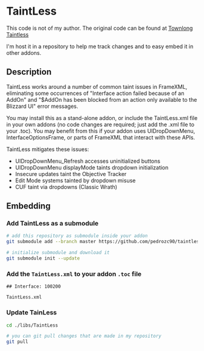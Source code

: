 # TaintLess

This code is not of my author. The original code can be found at [Townlong Taintless](https://www.townlong-yak.com/addons/taintless)

I'm host it in a repository to help me track changes and to easy embed it in other addons.

## Description

TaintLess works around a number of common taint issues in FrameXML, eliminating some occurrences of "Interface action failed because of an AddOn" and "$AddOn has been blocked from an action only available to the Blizzard UI" error messages.

You may install this as a stand-alone addon, or include the TaintLess.xml file in your own addons (no code changes are required; just add the .xml file to your .toc). You may benefit from this if your addon uses UIDropDownMenu, InterfaceOptionsFrame, or parts of FrameXML that interact with these APIs.

TaintLess mitigates these issues:

- UIDropDownMenu_Refresh accesses uninitialized buttons
- UIDropDownMenu displayMode taints dropdown initialization
- Insecure updates taint the Objective Tracker
- Edit Mode systems tainted by dropdown misuse
- CUF taint via dropdowns (Classic Wrath)

## Embedding

### Add TaintLess as a submodule

```bash
# add this repository as submodule inside your addon
git submodule add --branch master https://github.com/pedrozc90/taintless ./libs/Taintless

# initialize submodule and download it
git submodule init --update
```

### Add the `TaintLess.xml` to your addon `.toc` file

```toc
## Interface: 100200

TaintLess.xml
```

### Update TainLess

```bash
cd ./libs/TaintLess

# you can git pull changes that are made in my repository
git pull
```
